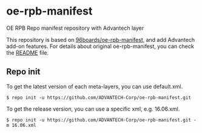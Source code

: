 oe-rpb-manifest
=================

OE RPB Repo manifest repository with Advantech layer

This repository is based on [96boards/oe-rpb-manifest](https://github.com/96boards/oe-rpb-manifest), and add Advantech add-on features.
For details about original oe-rpb-manifest, you can check the [README](https://github.com/96boards/oe-rpb-manifest/blob/krogoth/README.md) file.

Repo init
---------

To get the latest version of each meta-layers, you can use default.xml.
```
$ repo init -u https://github.com/ADVANTECH-Corp/oe-rpb-manifest.git
```

To get the release version, you can use a specific xml, e.g. 16.06.xml.
```
$ repo init -u https://github.com/ADVANTECH-Corp/oe-rpb-manifest.git -m 16.06.xml
```


